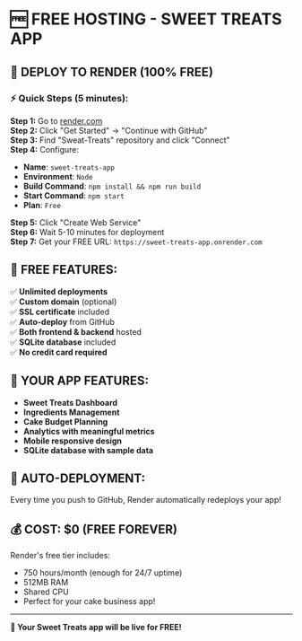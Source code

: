 # 🆓 FREE HOSTING - SWEET TREATS APP

## 🚀 DEPLOY TO RENDER (100% FREE)

### ⚡ Quick Steps (5 minutes):

**Step 1:** Go to [render.com](https://render.com)  
**Step 2:** Click "Get Started" → "Continue with GitHub"  
**Step 3:** Find "Sweat-Treats" repository and click "Connect"  
**Step 4:** Configure:
- **Name**: `sweet-treats-app`
- **Environment**: `Node`
- **Build Command**: `npm install && npm run build`
- **Start Command**: `npm start`
- **Plan**: `Free`

**Step 5:** Click "Create Web Service"  
**Step 6:** Wait 5-10 minutes for deployment  
**Step 7:** Get your FREE URL: `https://sweet-treats-app.onrender.com`

## 🎯 FREE FEATURES:

✅ **Unlimited deployments**  
✅ **Custom domain** (optional)  
✅ **SSL certificate** included  
✅ **Auto-deploy** from GitHub  
✅ **Both frontend & backend** hosted  
✅ **SQLite database** included  
✅ **No credit card required**  

## 📱 YOUR APP FEATURES:

- **Sweet Treats Dashboard**
- **Ingredients Management**
- **Cake Budget Planning**
- **Analytics with meaningful metrics**
- **Mobile responsive design**
- **SQLite database with sample data**

## 🔄 AUTO-DEPLOYMENT:

Every time you push to GitHub, Render automatically redeploys your app!

## 💰 COST: $0 (FREE FOREVER)

Render's free tier includes:
- 750 hours/month (enough for 24/7 uptime)
- 512MB RAM
- Shared CPU
- Perfect for your cake business app!

---

**🎂 Your Sweet Treats app will be live for FREE!** 